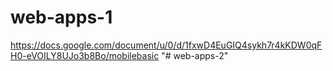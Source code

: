 # web-apps-1

https://docs.google.com/document/u/0/d/1fxwD4EuGIQ4sykh7r4kKDW0qFH0-eVOILY8UJo3b8Bo/mobilebasic
"# web-apps-2" 
